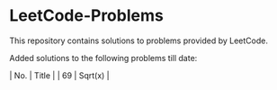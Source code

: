 # LeetCode-Problems
This repository contains solutions to problems provided by LeetCode.

Added solutions to the following problems till date:

| No. | Title |
| 69 | Sqrt(x) |
